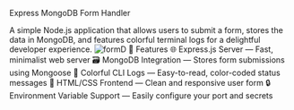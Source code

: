 Express MongoDB Form Handler

A simple Node.js application that allows users to submit a form, stores the data in MongoDB, and features colorful terminal logs for a delightful developer experience.
![formD](https://github.com/user-attachments/assets/34a4e37f-2f0d-484c-9731-f970900785a4)
🚀 Features
    🌐 Express.js Server — Fast, minimalist web server
    🗃️ MongoDB Integration — Stores form submissions using Mongoose
    🎨 Colorful CLI Logs — Easy-to-read, color-coded status messages
    📝 HTML/CSS Frontend — Clean and responsive user form
    🔒 Environment Variable Support — Easily configure your port and secrets
